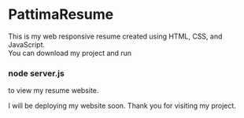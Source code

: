 # PattimaResume
This is my web responsive resume created using HTML, CSS, and JavaScript.<br>
You can download my project and run <h3>node server.js</h3> to view my resume website.

I will be deploying my website soon. Thank you for visiting my project.
